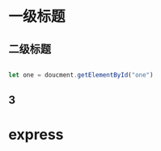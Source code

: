 # 一级标题
## 二级标题

```javascript

```




```javascript
let one = doucment.getElementById("one")
```

## 3

# express


